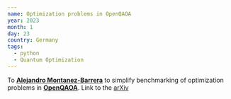 ```yaml
---
name: Optimization problems in OpenQAOA
year: 2023
month: 1
day: 23
country: Germany
tags:
  - python
  - Quantum Optimization
---
```


To **[Alejandro Montanez-Barrera](https://www.linkedin.com/in/alejandromontanez/)** to simplify benchmarking of optimization problems in **[OpenQAOA](https://github.com/entropicalabs/openqaoa/pull/71)**. Link to the [arXiv](https://arxiv.org/abs/2211.13914)
